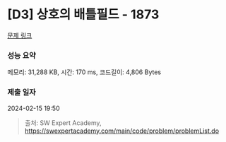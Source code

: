 # [D3] 상호의 배틀필드 - 1873 

[문제 링크](https://swexpertacademy.com/main/code/problem/problemDetail.do?contestProbId=AV5LyE7KD2ADFAXc) 

### 성능 요약

메모리: 31,288 KB, 시간: 170 ms, 코드길이: 4,806 Bytes

### 제출 일자

2024-02-15 19:50



> 출처: SW Expert Academy, https://swexpertacademy.com/main/code/problem/problemList.do
